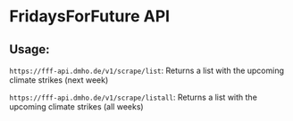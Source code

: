 # FridaysForFuture API

## Usage:

`https://fff-api.dmho.de/v1/scrape/list`: Returns a list with the upcoming climate strikes (next week)


`https://fff-api.dmho.de/v1/scrape/listall`: Returns a list with the upcoming climate strikes (all weeks)

